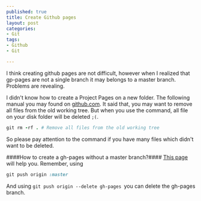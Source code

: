 ```yaml
--- 
published: true
title: Create Github pages 
layout: post
categories:
- Git
tags: 
- Github
- Git

---
```

I think creating github pages are not difficult, however when I realized that gp-pages are not a single branch it may belongs to a master branch. Problems are revealing. 

I didn't know how to create a  Project Pages on a new folder.
The following manual you may found on [github.com](http://help.github.com/articles/creating-project-pages-manually "creating project pages manually").
It said that, you may want to remove all files from the old working tree. But when you use the command, all file on your disk folder will be deleted `;(`.

```ruby
git rm -rf . # Remove all files from the old working tree
```

So please pay attention to the command if you have many files which didn't want to be deleted.

####How to create a gh-pages without a master branch?####
[This page](http://oli.jp/2011/github-pages-workflow/ "github pages workflow") will help you.
Remember, using 

```ruby
git push origin :master
```

And using <code>git push origin --delete gh-pages </code>you can delete the gh-pages branch.
